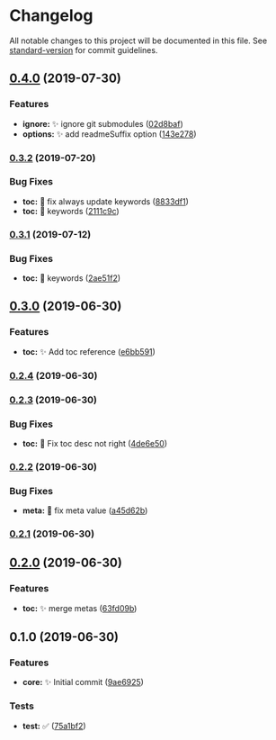 # Changelog

All notable changes to this project will be documented in this file. See [standard-version](https://github.com/conventional-changelog/standard-version) for commit guidelines.

## [0.4.0](https://github.com/vivaxy/github-demo-scripts/compare/v0.3.2...v0.4.0) (2019-07-30)


### Features

* **ignore:** :sparkles: ignore git submodules ([02d8baf](https://github.com/vivaxy/github-demo-scripts/commit/02d8baf))
* **options:** :sparkles: add readmeSuffix option ([143e278](https://github.com/vivaxy/github-demo-scripts/commit/143e278))



### [0.3.2](https://github.com/vivaxy/github-demo-scripts/compare/v0.3.0...v0.3.2) (2019-07-20)


### Bug Fixes

* **toc:** :bug: fix always update keywords ([8833df1](https://github.com/vivaxy/github-demo-scripts/commit/8833df1))
* **toc:** :bug: keywords ([2111c9c](https://github.com/vivaxy/github-demo-scripts/commit/2111c9c))



### [0.3.1](https://github.com/vivaxy/github-demo-scripts/compare/v0.3.0...v0.3.1) (2019-07-12)


### Bug Fixes

* **toc:** :bug: keywords ([2ae51f2](https://github.com/vivaxy/github-demo-scripts/commit/2ae51f2))



## [0.3.0](https://github.com/vivaxy/github-demo-scripts/compare/v0.2.4...v0.3.0) (2019-06-30)


### Features

* **toc:** :sparkles: Add toc reference ([e6bb591](https://github.com/vivaxy/github-demo-scripts/commit/e6bb591))



### [0.2.4](https://github.com/vivaxy/github-demo-scripts/compare/v0.2.3...v0.2.4) (2019-06-30)



### [0.2.3](https://github.com/vivaxy/github-demo-scripts/compare/v0.2.2...v0.2.3) (2019-06-30)


### Bug Fixes

* **toc:** :bug: Fix toc desc not right ([4de6e50](https://github.com/vivaxy/github-demo-scripts/commit/4de6e50))



### [0.2.2](https://github.com/vivaxy/github-demo-scripts/compare/v0.2.1...v0.2.2) (2019-06-30)


### Bug Fixes

* **meta:** :bug: fix meta value ([a45d62b](https://github.com/vivaxy/github-demo-scripts/commit/a45d62b))



### [0.2.1](https://github.com/vivaxy/github-demo-scripts/compare/v0.2.0...v0.2.1) (2019-06-30)



## [0.2.0](https://github.com/vivaxy/github-demo-scripts/compare/v0.1.0...v0.2.0) (2019-06-30)


### Features

* **toc:** :sparkles: merge metas ([63fd09b](https://github.com/vivaxy/github-demo-scripts/commit/63fd09b))



## 0.1.0 (2019-06-30)


### Features

* **core:** :sparkles: Initial commit ([9ae6925](https://github.com/vivaxy/github-demo-scripts/commit/9ae6925))


### Tests

* **test:** :white_check_mark: ([75a1bf2](https://github.com/vivaxy/github-demo-scripts/commit/75a1bf2))
